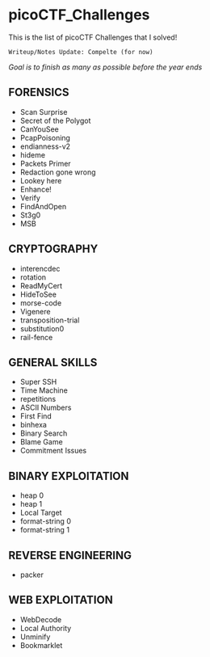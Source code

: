 # picoCTF_Challenges
This is the list of picoCTF Challenges that I solved! 

`Writeup/Notes Update: Compelte (for now)`

*Goal is to finish as many as possible before the year ends* 

## FORENSICS
- Scan Surprise
- Secret of the Polygot
- CanYouSee
- PcapPoisoning
- endianness-v2
- hideme
- Packets Primer
- Redaction gone wrong
- Lookey here
- Enhance!
- Verify
- FindAndOpen
- St3g0
- MSB

## CRYPTOGRAPHY
- interencdec
- rotation
- ReadMyCert
- HideToSee
- morse-code
- Vigenere
- transposition-trial
- substitution0
- rail-fence

## GENERAL SKILLS
- Super SSH
- Time Machine
- repetitions
- ASCII Numbers
- First Find
- binhexa
- Binary Search
- Blame Game
- Commitment Issues

## BINARY EXPLOITATION
- heap 0
- heap 1
- Local Target
- format-string 0
- format-string 1

## REVERSE ENGINEERING
- packer

## WEB EXPLOITATION
- WebDecode
- Local Authority
- Unminify
- Bookmarklet
